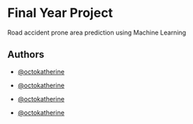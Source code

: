 
# Final Year Project

Road accident prone area prediction using Machine Learning



## Authors

- [@octokatherine](https://github.com/AVIKBANERJEE)

- [@octokatherine](https://github.com/srijan-404)

- [@octokatherine](https://github.com/Suchetana2001)

- [@octokatherine](https://github.com/Geeky-Sam01)